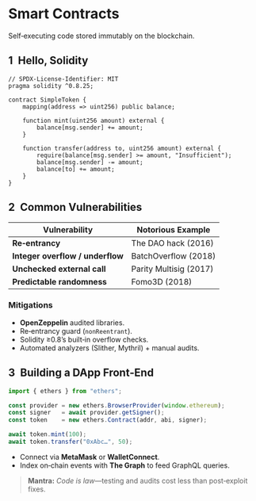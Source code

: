 # Smart Contracts

Self‑executing code stored immutably on the blockchain.

## 1 Hello, Solidity

```solidity
// SPDX-License-Identifier: MIT
pragma solidity ^0.8.25;

contract SimpleToken {
    mapping(address => uint256) public balance;

    function mint(uint256 amount) external {
        balance[msg.sender] += amount;
    }

    function transfer(address to, uint256 amount) external {
        require(balance[msg.sender] >= amount, "Insufficient");
        balance[msg.sender] -= amount;
        balance[to] += amount;
    }
}
```

## 2 Common Vulnerabilities

| Vulnerability      | Notorious Example          |
|--------------------|----------------------------|
| **Re‑entrancy**    | The DAO hack (2016)        |
| **Integer overflow / underflow** | BatchOverflow (2018) |
| **Unchecked external call**      | Parity Multisig (2017) |
| **Predictable randomness**       | Fomo3D (2018)          |

### Mitigations

- **OpenZeppelin** audited libraries.  
- Re‑entrancy guard (`nonReentrant`).  
- Solidity ≥0.8’s built‑in overflow checks.  
- Automated analyzers (Slither, Mythril) + manual audits.

## 3 Building a DApp Front‑End

```javascript
import { ethers } from "ethers";

const provider = new ethers.BrowserProvider(window.ethereum);
const signer   = await provider.getSigner();
const token    = new ethers.Contract(addr, abi, signer);

await token.mint(100);
await token.transfer("0xAbc…", 50);
```

- Connect via **MetaMask** or **WalletConnect**.  
- Index on‑chain events with **The Graph** to feed GraphQL queries.

> **Mantra:** *Code is law*—testing and audits cost less than post‑exploit fixes.
